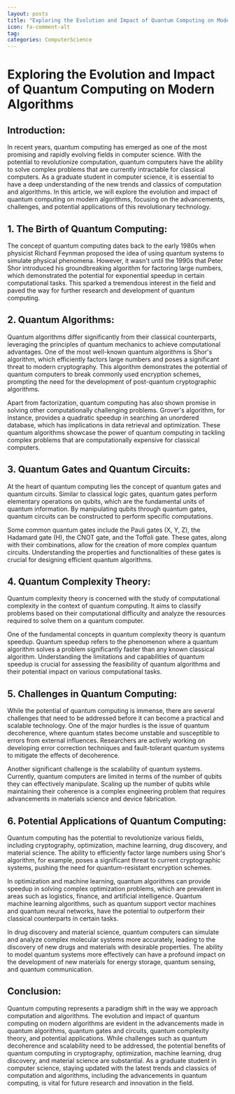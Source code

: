 ```yaml
---
layout: posts
title: "Exploring the Evolution and Impact of Quantum Computing on Modern Algorithms"
icon: fa-comment-alt
tag:      
categories: ComputerScience
---
```



# Exploring the Evolution and Impact of Quantum Computing on Modern Algorithms

## Introduction:

In recent years, quantum computing has emerged as one of the most promising and rapidly evolving fields in computer science. With the potential to revolutionize computation, quantum computers have the ability to solve complex problems that are currently intractable for classical computers. As a graduate student in computer science, it is essential to have a deep understanding of the new trends and classics of computation and algorithms. In this article, we will explore the evolution and impact of quantum computing on modern algorithms, focusing on the advancements, challenges, and potential applications of this revolutionary technology.

## 1. The Birth of Quantum Computing:

The concept of quantum computing dates back to the early 1980s when physicist Richard Feynman proposed the idea of using quantum systems to simulate physical phenomena. However, it wasn't until the 1990s that Peter Shor introduced his groundbreaking algorithm for factoring large numbers, which demonstrated the potential for exponential speedup in certain computational tasks. This sparked a tremendous interest in the field and paved the way for further research and development of quantum computing.

## 2. Quantum Algorithms:

Quantum algorithms differ significantly from their classical counterparts, leveraging the principles of quantum mechanics to achieve computational advantages. One of the most well-known quantum algorithms is Shor's algorithm, which efficiently factors large numbers and poses a significant threat to modern cryptography. This algorithm demonstrates the potential of quantum computers to break commonly used encryption schemes, prompting the need for the development of post-quantum cryptographic algorithms.

Apart from factorization, quantum computing has also shown promise in solving other computationally challenging problems. Grover's algorithm, for instance, provides a quadratic speedup in searching an unordered database, which has implications in data retrieval and optimization. These quantum algorithms showcase the power of quantum computing in tackling complex problems that are computationally expensive for classical computers.

## 3. Quantum Gates and Quantum Circuits:

At the heart of quantum computing lies the concept of quantum gates and quantum circuits. Similar to classical logic gates, quantum gates perform elementary operations on qubits, which are the fundamental units of quantum information. By manipulating qubits through quantum gates, quantum circuits can be constructed to perform specific computations.

Some common quantum gates include the Pauli gates (X, Y, Z), the Hadamard gate (H), the CNOT gate, and the Toffoli gate. These gates, along with their combinations, allow for the creation of more complex quantum circuits. Understanding the properties and functionalities of these gates is crucial for designing efficient quantum algorithms.

## 4. Quantum Complexity Theory:

Quantum complexity theory is concerned with the study of computational complexity in the context of quantum computing. It aims to classify problems based on their computational difficulty and analyze the resources required to solve them on a quantum computer.

One of the fundamental concepts in quantum complexity theory is quantum speedup. Quantum speedup refers to the phenomenon where a quantum algorithm solves a problem significantly faster than any known classical algorithm. Understanding the limitations and capabilities of quantum speedup is crucial for assessing the feasibility of quantum algorithms and their potential impact on various computational tasks.

## 5. Challenges in Quantum Computing:

While the potential of quantum computing is immense, there are several challenges that need to be addressed before it can become a practical and scalable technology. One of the major hurdles is the issue of quantum decoherence, where quantum states become unstable and susceptible to errors from external influences. Researchers are actively working on developing error correction techniques and fault-tolerant quantum systems to mitigate the effects of decoherence.

Another significant challenge is the scalability of quantum systems. Currently, quantum computers are limited in terms of the number of qubits they can effectively manipulate. Scaling up the number of qubits while maintaining their coherence is a complex engineering problem that requires advancements in materials science and device fabrication.

## 6. Potential Applications of Quantum Computing:

Quantum computing has the potential to revolutionize various fields, including cryptography, optimization, machine learning, drug discovery, and material science. The ability to efficiently factor large numbers using Shor's algorithm, for example, poses a significant threat to current cryptographic systems, pushing the need for quantum-resistant encryption schemes.

In optimization and machine learning, quantum algorithms can provide speedup in solving complex optimization problems, which are prevalent in areas such as logistics, finance, and artificial intelligence. Quantum machine learning algorithms, such as quantum support vector machines and quantum neural networks, have the potential to outperform their classical counterparts in certain tasks.

In drug discovery and material science, quantum computers can simulate and analyze complex molecular systems more accurately, leading to the discovery of new drugs and materials with desirable properties. The ability to model quantum systems more effectively can have a profound impact on the development of new materials for energy storage, quantum sensing, and quantum communication.

## Conclusion:

Quantum computing represents a paradigm shift in the way we approach computation and algorithms. The evolution and impact of quantum computing on modern algorithms are evident in the advancements made in quantum algorithms, quantum gates and circuits, quantum complexity theory, and potential applications. While challenges such as quantum decoherence and scalability need to be addressed, the potential benefits of quantum computing in cryptography, optimization, machine learning, drug discovery, and material science are substantial. As a graduate student in computer science, staying updated with the latest trends and classics of computation and algorithms, including the advancements in quantum computing, is vital for future research and innovation in the field.